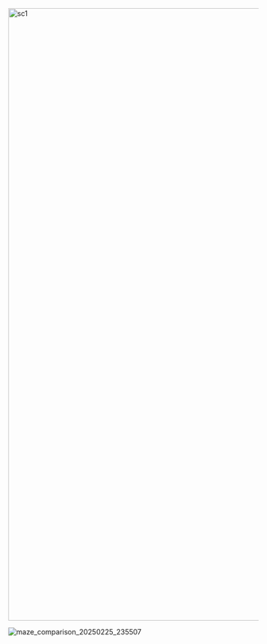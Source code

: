 <img width="1231" alt="sc1" src="https://github.com/user-attachments/assets/4acfe262-b6a0-4724-b052-ee04ac28928d" />

![maze_comparison_20250225_235507](https://github.com/user-attachments/assets/72ec0f60-99f6-4a91-aa3d-dcdb1039ee06)
